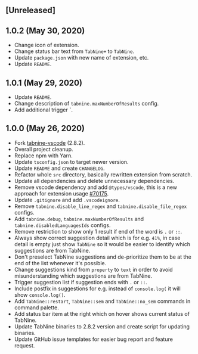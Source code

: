 ## [Unreleased]

## 1.0.2 (May 30, 2020)

- Change icon of extension.
- Change status bar text from `TabNine+` to `TabNine`.
- Update `package.json` with new name of extension, etc.
- Update `README`.

## 1.0.1 (May 29, 2020)

- Update `README`.
- Change description of `tabnine.maxNumberOfResults` config.
- Add additional trigger **`**.

## 1.0.0 (May 26, 2020)

- Fork [tabnine-vscode](https://github.com/codota/tabnine-vscode) (2.8.2).
- Overall project cleanup.
- Replace npm with Yarn.
- Update `tsconfig.json` to target newer version.
- Update `README` and create `CHANGELOG`.
- Refactor whole `src` directory, basically rewritten extension from scratch.
- Update all dependencies and delete unnecessary dependencies.
- Remove vscode dependency and add `@types/vscode`, this is a new approach for extension usage [#70175](https://github.com/microsoft/vscode/issues/70175).
- Update `.gitignore` and add `.vscodeignore`.
- Remove `tabnine.disable_line_regex` and `tabnine.disable_file_regex` configs.
- Add `tabnine.debug`, `tabnine.maxNumberOfResults` and `tabnine.disabledLanguagesIds` configs.
- Remove restriction to show only 1 result if end of the word is `.` or `::`.
- Always show correct suggestion detail which is for e.g. `41%`, in case detail is empty just show `TabNine` so it would be easier to identify which suggestions are from TabNine.
- Don't preselect TabNine suggestions and de-prioritize them to be at the end of the list whenever it's possible.
- Change suggestions kind from `property` to `text` in order to avoid misunderstanding which suggestions are from TabNine.
- Trigger suggestion list if suggestion ends with `.` or `::`.
- Include postfix in suggestions for e.g. instead of `console.log(` it will show `console.log()`.
- Add `TabNine::restart`, `TabNine::sem` and `TabNine::no_sem` commands in command palette.
- Add status bar item at the right which on hover shows current status of TabNine.
- Update TabNine binaries to 2.8.2 version and create script for updating binaries.
- Update GitHub issue templates for easier bug report and feature request.
